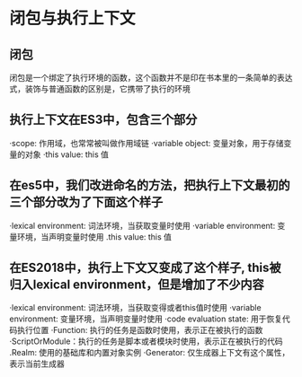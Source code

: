 # 闭包与执行上下文

## 闭包

闭包是一个绑定了执行环境的函数，这个函数并不是印在书本里的一条简单的表达式，装饰与普通函数的区别是，它携带了执行的环境

## 执行上下文在ES3中，包含三个部分

·scope: 作用域，也常常被叫做作用域链
·variable object: 变量对象，用于存储变量的对象
·this value: this 值

## 在es5中，我们改进命名的方法，把执行上下文最初的三个部分改为了下面这个样子

·lexical environment: 词法环境，当获取变量时使用
·variable environment: 变量环境，当声明变量时使用
.this value: this 值

## 在ES2018中，执行上下文又变成了这个样子, this被归入lexical environment，但是增加了不少内容

·lexical environment: 词法环境，当获取变得或者this值时使用
·variable environment: 变量环境，当声明变量时使用
·code evaluation state: 用于恢复代码执行位置
·Function: 执行的任务是函数时使用，表示正在被执行的函数
·ScriptOrModule：执行的任务是脚本或者模块时使用，表示正在被执行的代码
.Realm: 使用的基础库和内置对象实例
·Generator: 仅生成器上下文有这个属性，表示当前生成器
